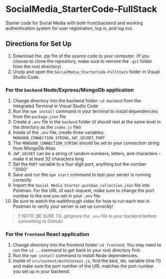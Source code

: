 # SocialMedia_StarterCode-FullStack
Starter code for Social Media with both front/backend and working authentication system for user registration, log in, and log out.

## Directions for Set Up

1. Download the .zip file of the source code to your computer. (If you choose to clone the repository, make sure to remove the `.git` folder from the root directory).
2. Unzip and open the `SocialMedia_StarterCode-FullStack` folder in Visual Studio Code.

### For the `backend` Node/Express/MongoDb application
1. Change directory into the backend folder: `cd backend` from the Integrated Terminal in Visual Studio Code
2. Run the `npm install` command in your terminal to install dependencies from the `package.json` file
3. Create a `.env` file in the `backend` folder (it should rest at the same level in the directory as the `index.js` file)
4. Inside of the `.env` file, create three variables: `MONGODB_CONNECTION_STRING`, `JWT_SECRET`, `PORT`
5. The `MONGODB_CONNECTION_STRING` should be set to your connection string from MongoDb Atlas
6. `JWT_SECRET` can be a string of random numbers, letters, and characters - make it at least 32 characters long
7. Set the `PORT` variable to a four digit port, anything but the number "3000"
8. Save and run the `npm start` command to test your server is running correctly
9. Import the `Social Media Starter.postman_collection.json` file into Postman. For the URL of each request, make sure to change the port number to the one you set in your `.env` file.
10. Be sure to watch the walkthrough video for how to run each test in Postman to verify your server is set up correctly!

> ‼️ NOTE: BE SURE TO .gitignore the `.env` file in your backend before committing to GitHub!

### For the `frontend` React application
1. Change directory into the frontend folder: `cd frontend`. You may need to run the `cd ..` command to get back to your root directory first.
2. Run the `npm install` command to install Node dependencies.
3. Inside of `src/context/AuthContext.js`, find the `BASE_URL` variable (line 11) and make sure the port number of the URL matches the port number you set up in your backend.



